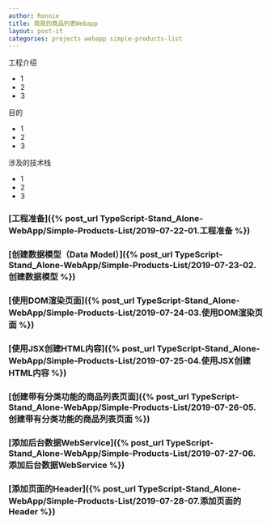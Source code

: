```yaml
---
author: Ronnie
title: 简易的商品列表Webapp
layout: post-it
categories: projects webapp simple-products-list
---
```


工程介绍
- 1
- 2
- 3

目的
- 1
- 2
- 3

涉及的技术栈
- 1
- 2
- 3


### [工程准备]({% post_url TypeScript-Stand_Alone-WebApp/Simple-Products-List/2019-07-22-01.工程准备 %})

### [创建数据模型（Data Model）]({% post_url TypeScript-Stand_Alone-WebApp/Simple-Products-List/2019-07-23-02.创建数据模型 %})

### [使用DOM渲染页面]({% post_url TypeScript-Stand_Alone-WebApp/Simple-Products-List/2019-07-24-03.使用DOM渲染页面 %})

### [使用JSX创建HTML内容]({% post_url TypeScript-Stand_Alone-WebApp/Simple-Products-List/2019-07-25-04.使用JSX创建HTML内容 %})

### [创建带有分类功能的商品列表页面]({% post_url TypeScript-Stand_Alone-WebApp/Simple-Products-List/2019-07-26-05.创建带有分类功能的商品列表页面 %})

### [添加后台数据WebService]({% post_url TypeScript-Stand_Alone-WebApp/Simple-Products-List/2019-07-27-06.添加后台数据WebService %})

### [添加页面的Header]({% post_url TypeScript-Stand_Alone-WebApp/Simple-Products-List/2019-07-28-07.添加页面的Header %})